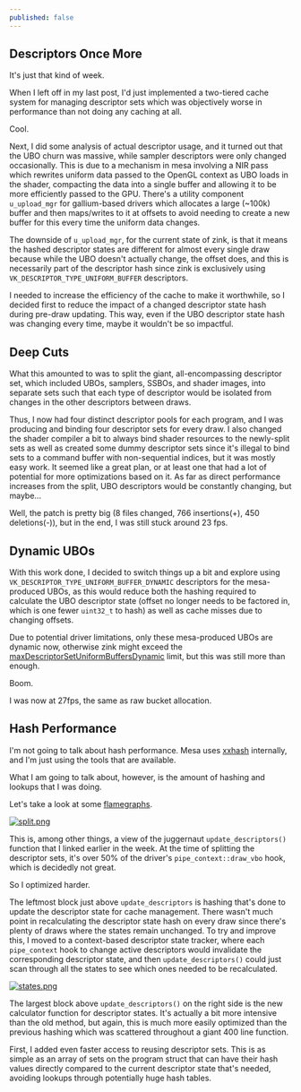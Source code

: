 ```yaml
---
published: false
---
```

## Descriptors Once More

It's just that kind of week.

When I left off in my last post, I'd just implemented a two-tiered cache system for managing descriptor sets which was objectively worse in performance than not doing any caching at all.

Cool.

Next, I did some analysis of actual descriptor usage, and it turned out that the UBO churn was massive, while sampler descriptors were only changed occasionally. This is due to a mechanism in mesa involving a NIR pass which rewrites uniform data passed to the OpenGL context as UBO loads in the shader, compacting the data into a single buffer and allowing it to be more efficiently passed to the GPU. There's a utility component `u_upload_mgr` for gallium-based drivers which allocates a large (~100k) buffer and then maps/writes to it at offsets to avoid needing to create a new buffer for this every time the uniform data changes.

The downside of `u_upload_mgr`, for the current state of zink, is that it means the hashed descriptor states are different for almost every single draw because while the UBO doesn't actually change, the offset does, and this is necessarily part of the descriptor hash since zink is exclusively using `VK_DESCRIPTOR_TYPE_UNIFORM_BUFFER` descriptors.

I needed to increase the efficiency of the cache to make it worthwhile, so I decided first to reduce the impact of a changed descriptor state hash during pre-draw updating. This way, even if the UBO descriptor state hash was changing every time, maybe it wouldn't be so impactful.

## Deep Cuts
What this amounted to was to split the giant, all-encompassing descriptor set, which included UBOs, samplers, SSBOs, and shader images, into separate sets such that each type of descriptor would be isolated from changes in the other descriptors between draws.

Thus, I now had four distinct descriptor pools for each program, and I was producing and binding four descriptor sets for every draw. I also changed the shader compiler a bit to always bind shader resources to the newly-split sets as well as created some dummy descriptor sets since it's illegal to bind sets to a command buffer with non-sequential indices, but it was mostly easy work. It seemed like a great plan, or at least one that had a lot of potential for more optimizations based on it. As far as direct performance increases from the split, UBO descriptors would be constantly changing, but maybe...

Well, the patch is pretty big (8 files changed, 766 insertions(+), 450 deletions(-)), but in the end, I was still stuck around 23 fps.

## Dynamic UBOs
With this work done, I decided to switch things up a bit and explore using `VK_DESCRIPTOR_TYPE_UNIFORM_BUFFER_DYNAMIC` descriptors for the mesa-produced UBOs, as this would reduce both the hashing required to calculate the UBO descriptor state (offset no longer needs to be factored in, which is one fewer `uint32_t` to hash) as well as cache misses due to changing offsets.

Due to potential driver limitations, only these mesa-produced UBOs are dynamic now, otherwise zink might exceed the [maxDescriptorSetUniformBuffersDynamic](https://www.khronos.org/registry/vulkan/specs/1.2-extensions/man/html/VkPhysicalDeviceLimits.html) limit, but this was still more than enough.

Boom.

I was now at 27fps, the same as raw bucket allocation.

## Hash Performance
I'm not going to talk about hash performance. Mesa uses [xxhash](https://github.com/Cyan4973/xxHash) internally, and I'm just using the tools that are available.

What I am going to talk about, however, is the amount of hashing and lookups that I was doing.
 
Let's take a look at some [flamegraphs](http://www.brendangregg.com/FlameGraphs/cpuflamegraphs.html).
 
[![split.png]({{site.url}}/assets/desc_profiling1/split.png)]({{site.url}}/assets/desc_profiling1/split.png)
 
This is, among other things, a view of the juggernaut `update_descriptors()` function that I linked earlier in the week. At the time of splitting the descriptor sets, it's over 50% of the driver's `pipe_context::draw_vbo` hook, which is decidedly not great.

So I optimized harder.

The leftmost block just above `update_descriptors` is hashing that's done to update the descriptor state for cache management. There wasn't much point in recalculating the descriptor state hash on every draw since there's plenty of draws where the states remain unchanged. To try and improve this, I moved to a context-based descriptor state tracker, where each `pipe_context` hook to change active descriptors would invalidate the corresponding descriptor state, and then `update_descriptors()` could just scan through all the states to see which ones needed to be recalculated.

[![states.png]({{site.url}}/assets/desc_profiling1/states.png)]({{site.url}}/assets/desc_profiling1/states.png)

The largest block above `update_descriptors()` on the right side is the new calculator function for descriptor states. It's actually a bit more intensive than the old method, but again, this is much more easily optimized than the previous hashing which was scattered throughout a giant 400 line function.

First, I added even faster access to reusing descriptor sets. This is as simple as an array of sets on the program struct that can have their hash values directly compared to the current descriptor state that's needed, avoiding lookups through potentially huge hash tables.